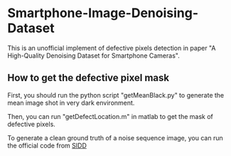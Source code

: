 # Smartphone-Image-Denoising-Dataset
This is an unofficial implement of defective pixels detection in paper "A High-Quality Denoising Dataset for Smartphone Cameras".

## How to get the defective pixel mask
First, you should run the python script "getMeanBlack.py" to generate the mean image shot in very dark environment.

Then, you can run "getDefectLocation.m" in matlab to get the mask of defective pixels.

To generate a clean ground truth of a noise sequence image, you can run the official code from [SIDD](https://github.com/AbdoKamel/sidd-ground-truth-image-estimation)
